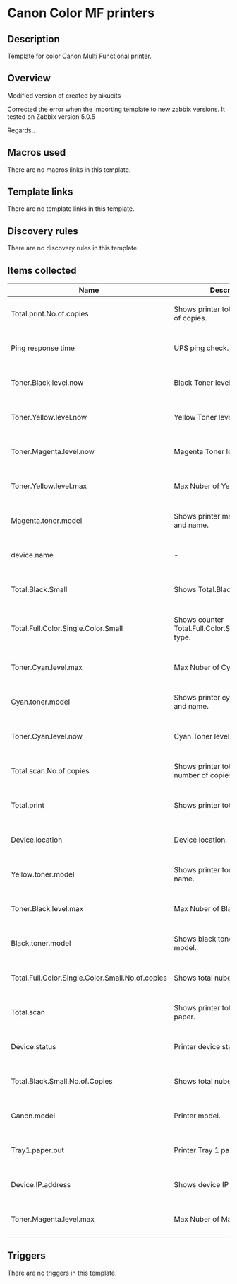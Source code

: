 # Canon Color MF printers

## Description

Template for color Canon Multi Functional printer.

## Overview

Modified version of created by aikucits


Corrected the error when the importing template to new zabbix versions. It tested on Zabbix version 5.0.5


Regards..



## Macros used

There are no macros links in this template.

## Template links

There are no template links in this template.

## Discovery rules

There are no discovery rules in this template.

## Items collected

|Name|Description|Type|Key and additional info|
|----|-----------|----|----|
|Total.print.No.of.copies|<p>Shows printer total printed nuber of copies.</p>|`SNMP agent`|Total.print.No.of.copies<p>Update: 300</p>|
|Ping response time|<p>UPS ping check.</p>|`Simple check`|icmppingsec[, , , , ,]<p>Update: 60</p>|
|Toner.Black.level.now|<p>Black Toner level now.</p>|`SNMP agent`|Toner.Black.level.now<p>Update: 100</p>|
|Toner.Yellow.level.now|<p>Yellow Toner level now.</p>|`SNMP agent`|Toner.Yellow.level.now<p>Update: 100</p>|
|Toner.Magenta.level.now|<p>Magenta Toner level now.</p>|`SNMP agent`|Toner.Magenta.level.now<p>Update: 100</p>|
|Toner.Yellow.level.max|<p>Max Nuber of Yellow toner.</p>|`SNMP agent`|Toner.Yellow.level.max<p>Update: 10800</p>|
|Magenta.toner.model|<p>Shows printer magenta model and name.</p>|`SNMP agent`|Magenta.toner.model<p>Update: 10800</p>|
|device.name|<p>-</p>|`SNMP agent`|device.name<p>Update: 10800</p>|
|Total.Black.Small|<p>Shows Total.Black.Small type.</p>|`SNMP agent`|Total.Black.Small<p>Update: 10800</p>|
|Total.Full.Color.Single.Color.Small|<p>Shows counter Total.Full.Color.Single.Color.Small type.</p>|`SNMP agent`|Total.Full.Color.Single.Color.Small<p>Update: 10800</p>|
|Toner.Cyan.level.max|<p>Max Nuber of Cyan toner.</p>|`SNMP agent`|Toner.Cyan.level.max<p>Update: 10800</p>|
|Cyan.toner.model|<p>Shows printer cyan toner model and name.</p>|`SNMP agent`|Cyan.toner.model<p>Update: 10800</p>|
|Toner.Cyan.level.now|<p>Cyan Toner level now.</p>|`SNMP agent`|Toner.Cyan.level.now<p>Update: 100</p>|
|Total.scan.No.of.copies|<p>Shows printer total scaned number of copies.</p>|`SNMP agent`|Total.scan.No.of.copies<p>Update: 300</p>|
|Total.print|<p>Shows printer total printer paper.</p>|`SNMP agent`|Total.print<p>Update: 10800</p>|
|Device.location|<p>Device location.</p>|`SNMP agent`|Device.location<p>Update: 10800</p>|
|Yellow.toner.model|<p>Shows printer toner model and name.</p>|`SNMP agent`|Yellow.toner.model<p>Update: 10800</p>|
|Toner.Black.level.max|<p>Max Nuber of Black toner.</p>|`SNMP agent`|Toner.Black.level.max<p>Update: 10800</p>|
|Black.toner.model|<p>Shows black toner name and model.</p>|`SNMP agent`|Black.toner.model<p>Update: 10800</p>|
|Total.Full.Color.Single.Color.Small.No.of.copies|<p>Shows total nuber of copies.</p>|`SNMP agent`|Total.Full.Color.Single.Color.Small.No.of.copies<p>Update: 300</p>|
|Total.scan|<p>Shows printer total scaned paper.</p>|`SNMP agent`|Total.scan<p>Update: 10800</p>|
|Device.status|<p>Printer device status.</p>|`SNMP agent`|Device.status<p>Update: 60</p>|
|Total.Black.Small.No.of.Copies|<p>Shows total nuber of copies.</p>|`SNMP agent`|Total.Black.Small.No.of.Copies<p>Update: 300</p>|
|Canon.model|<p>Printer model.</p>|`SNMP agent`|Canon.model<p>Update: 10800</p>|
|Tray1.paper.out|<p>Printer Tray 1 paper out.</p>|`SNMP agent`|Tray1.paper.out<p>Update: 60</p>|
|Device.IP.address|<p>Shows device IP address</p>|`SNMP agent`|Device.IP.address<p>Update: 10800</p>|
|Toner.Magenta.level.max|<p>Max Nuber of Magenta toner.</p>|`SNMP agent`|Toner.Magenta.level.max<p>Update: 10800</p>|


## Triggers

There are no triggers in this template.

